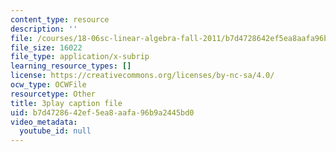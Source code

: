 ```yaml
---
content_type: resource
description: ''
file: /courses/18-06sc-linear-algebra-fall-2011/b7d4728642ef5ea8aafa96b9a2445bd0_QQpvGlF_1Qo.vtt
file_size: 16022
file_type: application/x-subrip
learning_resource_types: []
license: https://creativecommons.org/licenses/by-nc-sa/4.0/
ocw_type: OCWFile
resourcetype: Other
title: 3play caption file
uid: b7d47286-42ef-5ea8-aafa-96b9a2445bd0
video_metadata:
  youtube_id: null
---
```

